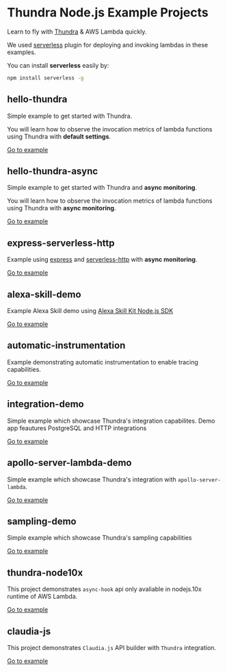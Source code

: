 # Thundra Node.js Example Projects
Learn to fly with [Thundra](https://www.thundra.io/) & AWS Lambda quickly.

We used [serverless](https://serverless.com/) plugin for deploying and invoking lambdas in these examples.

You can install **serverless** easily by:
```bash
npm install serverless -g
```

## hello-thundra
Simple example to get started with Thundra.

You will learn how to observe the invocation metrics of lambda functions using Thundra with **default settings**.

[Go to example](./hello-thundra)

## hello-thundra-async
Simple example to get started with Thundra and **async monitoring**.

You will learn how to observe the invocation metrics of lambda functions using Thundra with **async monitoring**.

[Go to example](./hello-thundra-async)

## express-serverless-http

Example using [express](https://www.npmjs.com/package/express) and [serverless-http](https://www.npmjs.com/package/serverless-http) with **async monitoring**.

[Go to example](./express-serverless-http)

## alexa-skill-demo

Example Alexa Skill demo using [Alexa Skill Kit Node.js SDK](https://github.com/alexa/alexa-skills-kit-sdk-for-nodejs)

[Go to example](./alexa-skill-demo)

## automatic-instrumentation

Example demonstrating automatic instrumentation to enable tracing capabilities.

[Go to example](./automatic-instrumentation)

## integration-demo

Simple example which showcase Thundra's integration capabilites. Demo app feautures PostgreSQL and HTTP integrations

[Go to example](./integration-demo)

## apollo-server-lambda-demo

Simple example which showcase Thundra's integration with `apollo-server-lambda`.

[Go to example](./apollo-server-lambda)

## sampling-demo

Simple example which showcase Thundra's sampling capabilities

[Go to example](./sampling-demo)

## thundra-node10x

This project demonstrates `async-hook` api only avaliable in nodejs.10x runtime of AWS Lambda.

[Go to example](./thundra-node10x)

## claudia-js

This project demonstrates `Claudia.js` API builder with `Thundra` integration.

[Go to example](./claudia-js)

